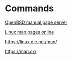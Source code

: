 <!-- #shell-cmd #bash-cmd #linux-cmd -->
# Commands

[OpenBSD manual page server](https://man.openbsd.org/)

[Linux man pages online](http://www.man7.org/linux/man-pages/index.html)

<https://linux.die.net/man/>

<https://man.cx/>
